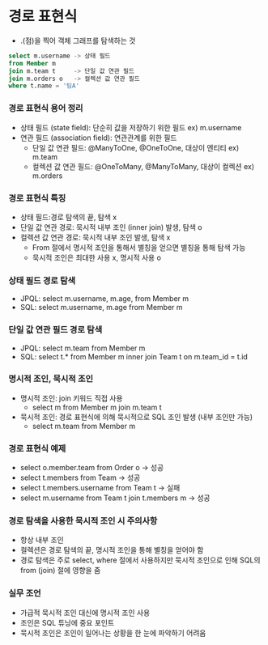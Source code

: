 # 경로 표현식

- .(점)을 찍어 객체 그래프를 탐색하는 것

 ```sql
select m.username -> 상태 필드
from Member m
join m.team t     -> 단일 값 연관 필드
join m.orders o   -> 컬렉션 값 연관 필드
where t.name = '팀A'
``` 

### 경로 표현식 용어 정리

- 상태 필드 (state field): 단순히 값을 저장하기 위한 필드 ex) m.username
- 연관 필드 (association field): 연관관계를 위한 필드
  - 단일 값 연관 필드: @ManyToOne, @OneToOne, 대상이 엔티티 ex) m.team
  - 컬렉션 값 연관 필드: @OneToMany, @ManyToMany, 대상이 컬렉션 ex) m.orders

### 경로 표현식 특징

- 상태 필드:경로 탐색의 끝, 탐색 x
- 단일 값 연관 경로: 묵시적 내부 조인 (inner join) 발생, 탐색 o
- 컬렉션 값 연관 경로: 묵시적 내부 조인 발생, 탐색 x
  - From 절에서 명시적 조인을 통해서 별칭을 얻으면 별칭을 통해 탐색 가능
  - 묵시적 조인은 최대한 사용 x, 명시적 사용 o

### 상태 필드 경로 탐색

- JPQL: select m.username, m.age, from Member m
- SQL: select m.username, m.age from Member m

### 단일 값 연관 필드 경로 탐색

- JPQL: select m.team from Member m
- SQL: select t.* from Member m inner join Team t on m.team_id = t.id

### 명시적 조인, 묵시적 조인

- 명시적 조인: join 키워드 직접 사용
  - select m from Member m join m.team t
- 묵시적 조인: 경로 표현식에 의해 묵시적으로 SQL 조인 발생 (내부 조인만 가능)
  - select m.team from Member m

### 경로 표현식 예제

- select o.member.team from Order o -> 성공
- select t.members from Team -> 성공
- select t.members.username from Team t -> 실패
- select m.username from Team t join t.members m -> 성공

### 경로 탐색을 사용한 묵시적 조인 시 주의사항

- 항상 내부 조인
- 컬렉션은 경로 탐색의 끝, 명시적 조인을 통해 별칭을 얻어야 함
- 경로 탐색은 주로 select, where 절에서 사용하지만 묵시적 조인으로 인해 SQL의 from (join) 절에 영향을 줌

### 실무 조언

- 가급적 묵시적 조인 대신에 명시적 조인 사용
- 조인은 SQL 튜닝에 중요 포인트
- 묵시적 조인은 조인이 일어나는 상황을 한 눈에 파악하기 어려움